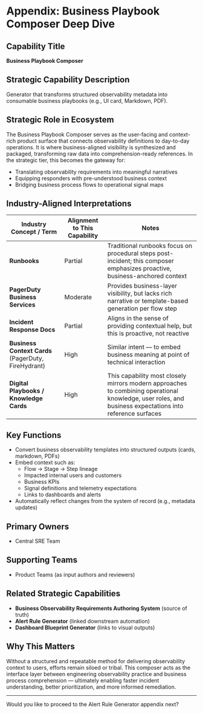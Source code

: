 # Appendix: Business Playbook Composer Deep Dive

## Capability Title
**Business Playbook Composer**

## Strategic Capability Description
Generator that transforms structured observability metadata into consumable business playbooks (e.g., UI card, Markdown, PDF).

## Strategic Role in Ecosystem
The Business Playbook Composer serves as the user-facing and context-rich product surface that connects observability definitions to day-to-day operations. It is where business-aligned visibility is synthesized and packaged, transforming raw data into comprehension-ready references. In the strategic tier, this becomes the gateway for:

- Translating observability requirements into meaningful narratives
- Equipping responders with pre-understood business context
- Bridging business process flows to operational signal maps

## Industry-Aligned Interpretations
| Industry Concept / Term | Alignment to This Capability | Notes |
|-------------------------|------------------------------|-------|
| **Runbooks** | Partial | Traditional runbooks focus on procedural steps post-incident; this composer emphasizes proactive, business-anchored context |
| **PagerDuty Business Services** | Moderate | Provides business-layer visibility, but lacks rich narrative or template-based generation per flow step |
| **Incident Response Docs** | Partial | Aligns in the sense of providing contextual help, but this is proactive, not reactive |
| **Business Context Cards** (PagerDuty, FireHydrant) | High | Similar intent — to embed business meaning at point of technical interaction |
| **Digital Playbooks / Knowledge Cards** | High | This capability most closely mirrors modern approaches to combining operational knowledge, user roles, and business expectations into reference surfaces |

## Key Functions
- Convert business observability templates into structured outputs (cards, markdown, PDFs)
- Embed context such as:
  - Flow → Stage → Step lineage
  - Impacted internal users and customers
  - Business KPIs
  - Signal definitions and telemetry expectations
  - Links to dashboards and alerts
- Automatically reflect changes from the system of record (e.g., metadata updates)

## Primary Owners
- Central SRE Team

## Supporting Teams
- Product Teams (as input authors and reviewers)

## Related Strategic Capabilities
- **Business Observability Requirements Authoring System** (source of truth)
- **Alert Rule Generator** (linked downstream automation)
- **Dashboard Blueprint Generator** (links to visual outputs)

## Why This Matters
Without a structured and repeatable method for delivering observability context to users, efforts remain siloed or tribal. This composer acts as the interface layer between engineering observability practice and business process comprehension — ultimately enabling faster incident understanding, better prioritization, and more informed remediation.

---

Would you like to proceed to the Alert Rule Generator appendix next?

